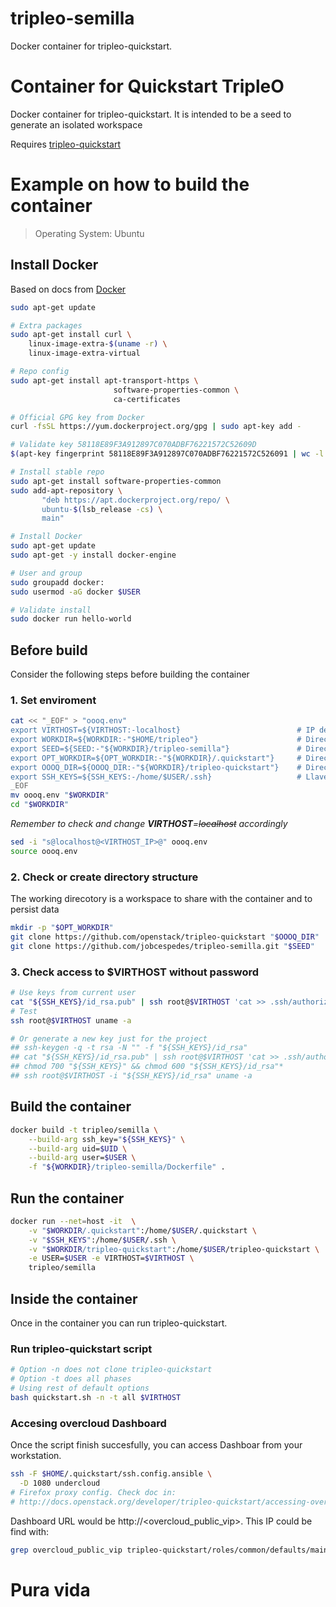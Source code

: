 # tripleo-semilla
Docker container for tripleo-quickstart.

# Container for Quickstart TripleO
Docker container for tripleo-quickstart. It is intended to be a seed to generate an isolated workspace

Requires [tripleo-quickstart](https://github.com/openstack/tripleo-quickstart)

# Example on how to build the container
> Operating System: Ubuntu

## Install Docker
Based on docs from [Docker](https://docs.docker.com/engine/installation/linux/ubuntu/)
``` bash
sudo apt-get update

# Extra packages
sudo apt-get install curl \
    linux-image-extra-$(uname -r) \
    linux-image-extra-virtual

# Repo config
sudo apt-get install apt-transport-https \
                       software-properties-common \
                       ca-certificates

# Official GPG key from Docker
curl -fsSL https://yum.dockerproject.org/gpg | sudo apt-key add -

# Validate key 58118E89F3A912897C070ADBF76221572C52609D
$(apt-key fingerprint 58118E89F3A912897C070ADBF76221572C526091 | wc -l | grep -qv 0) && echo Verificado || echo "Error de verificacion"

# Install stable repo
sudo apt-get install software-properties-common
sudo add-apt-repository \
       "deb https://apt.dockerproject.org/repo/ \
       ubuntu-$(lsb_release -cs) \
       main"

# Install Docker
sudo apt-get update
sudo apt-get -y install docker-engine

# User and group
sudo groupadd docker:
sudo usermod -aG docker $USER

# Validate install
sudo docker run hello-world
```
## Before build
Consider the following steps before building the container

### 1. Set enviroment
``` bash
cat << "_EOF" > "oooq.env"
export VIRTHOST=${VIRTHOST:-localhost}                          # IP de la maqina física para generar ambiente virtual
export WORKDIR=${WORKDIR:-"$HOME/tripleo"}                      # Directorio de trabajo
export SEED=${SEED:-"${WORKDIR}/tripleo-semilla"}               # Directorio de este repo
export OPT_WORKDIR=${OPT_WORKDIR:-"${WORKDIR}/.quickstart"}     # Directorio de despliegue de oooq
export OOOQ_DIR=${OOOQ_DIR:-"${WORKDIR}/tripleo-quickstart"}    # Directorio del repo de oooq
export SSH_KEYS=${SSH_KEYS:-/home/$USER/.ssh}                   # Llave ssh para autenticación sin contraseña
_EOF
mv oooq.env "$WORKDIR"
cd "$WORKDIR"
```
*Remember to check and change **VIRTHOST**=~~localhost~~ accordingly*
``` bash
sed -i "s@localhost@<VIRTHOST_IP>@" oooq.env
source oooq.env
```
### 2. Check or create directory structure
The working direcotory is a workspace to share with the container and to persist data
``` bash
mkdir -p "$OPT_WORKDIR"
git clone https://github.com/openstack/tripleo-quickstart "$OOOQ_DIR"
git clone https://github.com/jobcespedes/tripleo-semilla.git "$SEED"
```
### 3. Check access to $VIRTHOST without password
``` bash
# Use keys from current user
cat "${SSH_KEYS}/id_rsa.pub" | ssh root@$VIRTHOST 'cat >> .ssh/authorized_keys'
# Test
ssh root@$VIRTHOST uname -a

# Or generate a new key just for the project
## ssh-keygen -q -t rsa -N "" -f "${SSH_KEYS}/id_rsa"
## cat "${SSH_KEYS}/id_rsa.pub" | ssh root@$VIRTHOST 'cat >> .ssh/authorized_keys'
## chmod 700 "${SSH_KEYS}" && chmod 600 "${SSH_KEYS}/id_rsa"*
## ssh root@$VIRTHOST -i "${SSH_KEYS}/id_rsa" uname -a
```
## Build the container
``` bash
docker build -t tripleo/semilla \
    --build-arg ssh_key="${SSH_KEYS}" \
    --build-arg uid=$UID \
    --build-arg user=$USER \
    -f "${WORKDIR}/tripleo-semilla/Dockerfile" .
```
## Run the container
``` bash
docker run --net=host -it  \
    -v "$WORKDIR/.quickstart":/home/$USER/.quickstart \
    -v "$SSH_KEYS":/home/$USER/.ssh \
    -v "$WORKDIR/tripleo-quickstart":/home/$USER/tripleo-quickstart \
    -e USER=$USER -e VIRTHOST=$VIRTHOST \
    tripleo/semilla
```
## Inside the container
Once in the container you can run tripleo-quickstart.
### Run tripleo-quickstart script
``` bash
# Option -n does not clone tripleo-quickstart
# Option -t does all phases
# Using rest of default options
bash quickstart.sh -n -t all $VIRTHOST
```
### Accesing overcloud Dashboard
Once the script finish succesfully, you can access Dashboar from your workstation.
``` bash
ssh -F $HOME/.quickstart/ssh.config.ansible \
  -D 1080 undercloud
# Firefox proxy config. Check doc in:
# http://docs.openstack.org/developer/tripleo-quickstart/accessing-overcloud.html#using-firefox
```
Dashboard URL would be http://\<overcloud\_public\_vip\>. This IP could be find with:
``` bash
grep overcloud_public_vip tripleo-quickstart/roles/common/defaults/main.yml
```
# Pura vida

